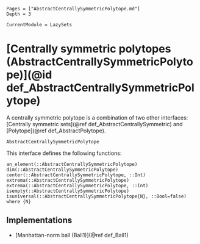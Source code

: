 ```@contents
Pages = ["AbstractCentrallySymmetricPolytope.md"]
Depth = 3
```

```@meta
CurrentModule = LazySets
```

# [Centrally symmetric polytopes (AbstractCentrallySymmetricPolytope)](@id def_AbstractCentrallySymmetricPolytope)

A centrally symmetric polytope is a combination of two other interfaces:
[Centrally symmetric sets](@ref def_AbstractCentrallySymmetric) and
[Polytope](@ref def_AbstractPolytope).

```@docs
AbstractCentrallySymmetricPolytope
```

This interface defines the following functions:

```@docs
an_element(::AbstractCentrallySymmetricPolytope)
dim(::AbstractCentrallySymmetricPolytope)
center(::AbstractCentrallySymmetricPolytope, ::Int)
extrema(::AbstractCentrallySymmetricPolytope)
extrema(::AbstractCentrallySymmetricPolytope, ::Int)
isempty(::AbstractCentrallySymmetricPolytope)
isuniversal(::AbstractCentrallySymmetricPolytope{N}, ::Bool=false) where {N}
```

## Implementations

* [Manhattan-norm ball (Ball1)](@ref def_Ball1)
